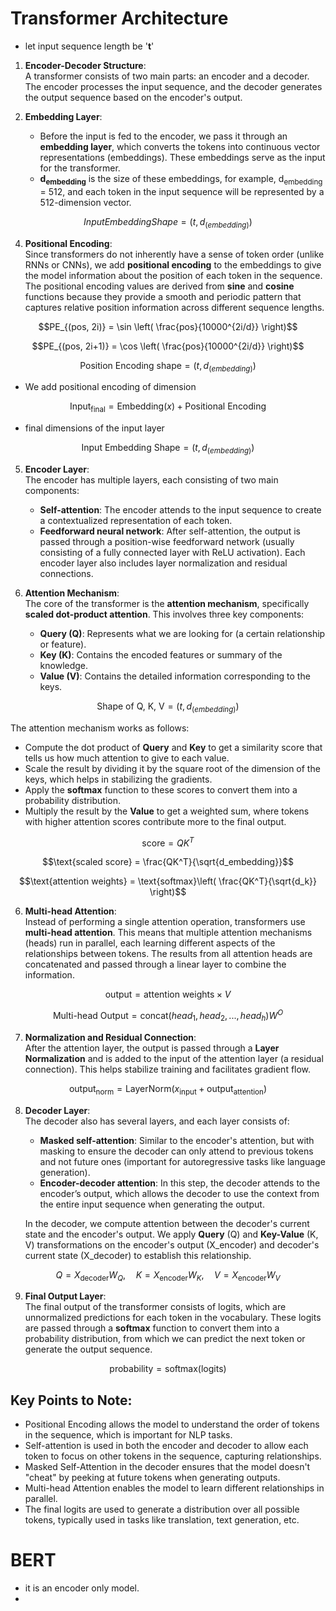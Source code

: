 # Transformer Architecture

-  let input sequence length be '**t**'
1. **Encoder-Decoder Structure**:  
   A transformer consists of two main parts: an encoder and a decoder. The encoder processes the input sequence, and the decoder generates the output sequence based on the encoder's output.

2. **Embedding Layer**:  
   - Before the input is fed to the encoder, we pass it through an **embedding layer**, which converts the tokens into continuous vector representations (embeddings). These embeddings serve as the input for the transformer.
   - **d<sub>embedding</sub>** is the size of these embeddings, for example, d<sub>embedding</sub> = 512, and each token in the input sequence will be represented by a 512-dimension vector. 

```math
Input Embedding Shape=(t,d_{(embedding)})
```
4. **Positional Encoding**:  
   Since transformers do not inherently have a sense of token order (unlike RNNs or CNNs), we add **positional encoding** to the embeddings to give the model information about the position of each token in the sequence. The positional encoding values are derived from **sine** and **cosine** functions because they provide a smooth and periodic pattern that captures relative position information across different sequence lengths. 
```math
PE_{(pos, 2i)} = \sin \left( \frac{pos}{10000^{2i/d}} \right)
```
```math
PE_{(pos, 2i+1)} = \cos \left( \frac{pos}{10000^{2i/d}} \right)
```
```math
\text{Position Encoding shape} = (t,d_{(embedding)})
```
- We add positional encoding of dimension

```math
\text{Input}_{\text{final}} = \text{Embedding}(x) + \text{Positional Encoding}
```
- final dimensions of the input layer
```math
\text{Input Embedding Shape} = (t,d_{(embedding)})
```
5. **Encoder Layer**:  
   The encoder has multiple layers, each consisting of two main components:
   - **Self-attention**: The encoder attends to the input sequence to create a contextualized representation of each token.
   - **Feedforward neural network**: After self-attention, the output is passed through a position-wise feedforward network (usually consisting of a fully connected layer with ReLU activation).
   Each encoder layer also includes layer normalization and residual connections.

6. **Attention Mechanism**:  
   The core of the transformer is the **attention mechanism**, specifically **scaled dot-product attention**. This involves three key components:
   - **Query (Q)**: Represents what we are looking for (a certain relationship or feature).
   - **Key (K)**: Contains the encoded features or summary of the knowledge.
   - **Value (V)**: Contains the detailed information corresponding to the keys.
```math
\text{Shape of Q, K, V} = (t,d_{(embedding)})
```
   The attention mechanism works as follows:
   - Compute the dot product of **Query** and **Key** to get a similarity score that tells us how much attention to give to each value.
   - Scale the result by dividing it by the square root of the dimension of the keys, which helps in stabilizing the gradients.
   - Apply the **softmax** function to these scores to convert them into a probability distribution.
   - Multiply the result by the **Value** to get a weighted sum, where tokens with higher attention scores contribute more to the final output.
     
```math
\text{score} = QK^T
```
```math
\text{scaled score} = \frac{QK^T}{\sqrt{d_embedding}}
```
```math
\text{attention weights} = \text{softmax}\left( \frac{QK^T}{\sqrt{d_k}} \right)
```
6. **Multi-head Attention**:  
   Instead of performing a single attention operation, transformers use **multi-head attention**. This means that multiple attention mechanisms (heads) run in parallel, each learning different aspects of the relationships between tokens. The results from all attention heads are concatenated and passed through a linear layer to combine the information.

```math
\text{output} = \text{attention weights} \times V
```
```math
\text{Multi-head Output} = \text{concat}(head_1, head_2, ..., head_h)W^O
```

7. **Normalization and Residual Connection**:  
   After the attention layer, the output is passed through a **Layer Normalization** and is added to the input of the attention layer (a residual connection). This helps stabilize training and facilitates gradient flow.
```math
\text{output}_{\text{norm}} = \text{LayerNorm}(x_{\text{input}} + \text{output}_{\text{attention}})
```

8. **Decoder Layer**:  
   The decoder also has several layers, and each layer consists of:
   - **Masked self-attention**: Similar to the encoder's attention, but with masking to ensure the decoder can only attend to previous tokens and not future ones (important for autoregressive tasks like language generation).
   - **Encoder-decoder attention**: In this step, the decoder attends to the encoder’s output, which allows the decoder to use the context from the entire input sequence when generating the output.

   In the decoder, we compute attention between the decoder's current state and the encoder's output. We apply **Query** (Q) and **Key-Value** (K, V) transformations on the encoder's output (X_encoder) and decoder's current state (X_decoder) to establish this relationship.
```math
Q = X_{\text{decoder}}W_Q, \quad K = X_{\text{encoder}}W_K, \quad V = X_{\text{encoder}}W_V
```

9. **Final Output Layer**:  
   The final output of the transformer consists of logits, which are unnormalized predictions for each token in the vocabulary. These logits are passed through a **softmax** function to convert them into a probability distribution, from which we can predict the next token or generate the output sequence.

```math
\text{probability} = \text{softmax}(\text{logits})
```

## Key Points to Note:
- Positional Encoding allows the model to understand the order of tokens in the sequence, which is important for NLP tasks.
- Self-attention is used in both the encoder and decoder to allow each token to focus on other tokens in the sequence, capturing relationships.
- Masked Self-Attention in the decoder ensures that the model doesn't "cheat" by peeking at future tokens when generating outputs.
- Multi-head Attention enables the model to learn different relationships in parallel.
- The final logits are used to generate a distribution over all possible tokens, typically used in tasks like translation, text generation, etc.


# BERT
- it is an encoder only model.
- 
